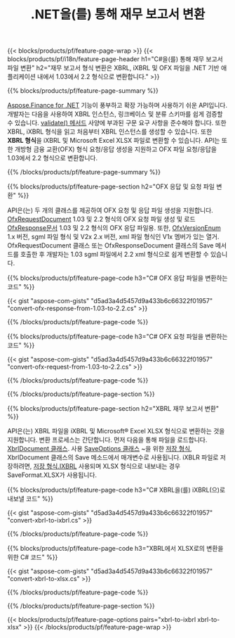 ﻿---
title: .NET을(를) 통해 재무 보고서 변환
url: /ko/net/conversion/
description:  C# 코드는 .NET 라이브러리를 통해 XBRL, iXBRL(인라인 xbrl) 및 OFX 파일 형식의 재무 보고서를 변환합니다.
---
{{< blocks/products/pf/feature-page-wrap >}}
{{< blocks/products/pf/i18n/feature-page-header h1="C#을(를) 통해 재무 보고서 파일 변환" h2="재무 보고서 형식 변환은 XBRL, iXBRL 및 OFX 파일을 .NET 기반 애플리케이션 내에서 1.03에서 2.2 형식으로 변환합니다." >}}

{{% blocks/products/pf/feature-page-summary %}}

[Aspose.Finance for .NET](https://products.aspose.com/finance/net/) 기능이 풍부하고 확장 가능하며 사용하기 쉬운 API입니다. 개발자는 다음을 사용하여 XBRL 인스턴스, 링크베이스 및 분류 스키마를 쉽게 검증할 수 있습니다. [validate() 메서드](https://apireference.aspose.com/finance/net/aspose.finance.xbrl/xbrlinstance/methods/validate) 사양에 부과된 구문 요구 사항을 준수해야 합니다. 또한 XBRL, iXBRL 형식을 읽고 처음부터 XBRL 인스턴스를 생성할 수 있습니다. 또한 **XBRL 형식**을 iXBRL 및 Microsoft Excel XLSX 파일로 변환할 수 있습니다. API는 또한 개방형 금융 교환(OFX) 형식 요청/응답 생성을 지원하고 OFX 파일 요청/응답을 1.03에서 2.2 형식으로 변환합니다.

{{% /blocks/products/pf/feature-page-summary %}}

{{% blocks/products/pf/feature-page-section h2="OFX 응답 및 요청 파일 변환" %}}

API은(는) 두 개의 클래스를 제공하여 OFX 요청 및 응답 파일 생성을 지원합니다. [OfxRequestDocument](https://apireference.aspose.com/finance/net/aspose.finance.ofx/ofxrequestdocument) 1.03 및 2.2 형식의 OFX 요청 파일 생성 및 로드 [OfxResponse문서](https://apireference.aspose.com/finance/net/aspose.finance.ofx/ofxresponsedocument) 1.03 및 2.2 형식의 OFX 응답 파일용. 또한, [OfxVersionEnum](https://apireference.aspose.com/finance/net/aspose.finance.ofx/ofxversionenum) 1.x 버전, sgml 파일 형식 및 V2x 2.x 버전, xml 파일 형식인 V1x 멤버가 있는 열거. OfxRequestDocument 클래스 또는 OfxResponseDocument 클래스의 Save 메서드를 호출한 후 개발자는 1.03 sgml 파일에서 2.2 xml 형식으로 쉽게 변환할 수 있습니다.


{{% blocks/products/pf/feature-page-code h3="C# OFX 응답 파일을 변환하는 코드" %}}

{{< gist "aspose-com-gists" "d5ad3a4d5457d9a433b6c66322f01957" "convert-ofx-response-from-1.03-to-2.2.cs" >}} 

{{% /blocks/products/pf/feature-page-code %}}

{{% blocks/products/pf/feature-page-code h3="C# OFX 요청 파일을 변환하는 코드" %}}

{{< gist "aspose-com-gists" "d5ad3a4d5457d9a433b6c66322f01957" "convert-ofx-request-from-1.03-to-2.2.cs" >}} 

{{% /blocks/products/pf/feature-page-code %}}

{{% /blocks/products/pf/feature-page-section %}}

{{% blocks/products/pf/feature-page-section h2="XBRL 재무 보고서 변환" %}}

API은(는) XBRL 파일을 iXBRL 및 Microsoft® Excel XLSX 형식으로 변환하는 것을 지원합니다. 변환 프로세스는 간단합니다. 먼저 다음을 통해 파일을 로드합니다. [XbrlDocument 클래스](https://apireference.aspose.com/finance/net/aspose.finance.xbrl/xbrldocument). 사용 [SaveOptions 클래스](https://apireference.aspose.com/finance/net/aspose.finance.xbrl/saveoptions) ~을 위한 [저장 형식](https://apireference.aspose.com/finance/net/aspose.finance.xbrl/saveoptions/properties/saveformat), XbrlDocument 클래스의 Save 메소드에서 매개변수로 사용됩니다. iXBLR 파일로 저장하려면, [저장 형식.IXBRL](https://apireference.aspose.com/finance/net/aspose.finance.xbrl/saveformat) 사용되며 XLSX 형식으로 내보내는 경우 SaveFormat.XLSX가 사용됩니다.

{{% blocks/products/pf/feature-page-code h3="C# XBRL을(를) iXBRL(으)로 내보낼 코드" %}}

{{< gist "aspose-com-gists" "d5ad3a4d5457d9a433b6c66322f01957" "convert-xbrl-to-ixbrl.cs" >}} 

{{% /blocks/products/pf/feature-page-code %}}

{{% blocks/products/pf/feature-page-code h3="XBRL에서 XLSX로의 변환을 위한 C# 코드" %}}

{{< gist "aspose-com-gists" "d5ad3a4d5457d9a433b6c66322f01957" "convert-xbrl-to-xlsx.cs" >}} 

{{% /blocks/products/pf/feature-page-code %}}

{{% /blocks/products/pf/feature-page-section %}}

{{< blocks/products/pf/feature-page-options pairs="xbrl-to-ixbrl xbrl-to-xlsx" >}}
{{< /blocks/products/pf/feature-page-wrap >}}
